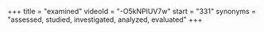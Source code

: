 +++
title = "examined"
videoId = "-O5kNPlUV7w"
start = "331"
synonyms = "assessed, studied, investigated, analyzed, evaluated"
+++

